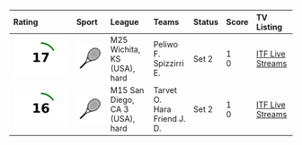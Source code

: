 | Rating                                                                                                                                 | Sport                                                                                                        | League                          | Teams                          | Status   | Score   | TV Listing                                                                 |
|:---------------------------------------------------------------------------------------------------------------------------------------|:-------------------------------------------------------------------------------------------------------------|:--------------------------------|:-------------------------------|:---------|:--------|:---------------------------------------------------------------------------|
| <img src="https://raw.githubusercontent.com/BlakeDuncan25/Donut-SVG-Ratings/bac4e4a278175106499642192132b1786a9aec38/17.svg" alt="17"> | <img src="https://raw.githubusercontent.com/BlakeDuncan25/Donut-SVG-Ratings/master/tennis.png" alt="Tennis"> | M25 Wichita, KS (USA), hard     | Peliwo F.<br>Spizzirri E.      | Set 2    | 1<br>0  | <a href="https://live.itftennis.com/en/live-streams/">ITF Live Streams</a> |
| <img src="https://raw.githubusercontent.com/BlakeDuncan25/Donut-SVG-Ratings/bac4e4a278175106499642192132b1786a9aec38/16.svg" alt="16"> | <img src="https://raw.githubusercontent.com/BlakeDuncan25/Donut-SVG-Ratings/master/tennis.png" alt="Tennis"> | M15 San Diego, CA 3 (USA), hard | Tarvet O.<br>Hara Friend J. D. | Set 2    | 1<br>0  | <a href="https://live.itftennis.com/en/live-streams/">ITF Live Streams</a> |